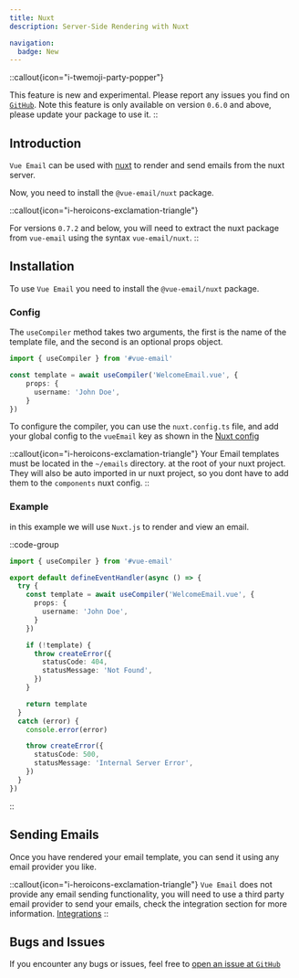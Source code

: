 ```yaml
---
title: Nuxt
description: Server-Side Rendering with Nuxt

navigation:
  badge: New
---
```


::callout{icon="i-twemoji-party-popper"}

This feature is new and experimental. Please report any issues you find on [`GitHub`](https://github.com/Dave136/vue-email/issues). Note this feature is only available on version `0.6.0` and above, please update your package to use it.
::

## Introduction

`Vue Email` can be used with [nuxt](https://nuxt.com/) to render and send emails from the nuxt server.

Now, you need to install the `@vue-email/nuxt` package.

::callout{icon="i-heroicons-exclamation-triangle"}

For versions `0.7.2` and below, you will need to extract the nuxt package from `vue-email` using the syntax `vue-email/nuxt`.
::

## Installation

To use `Vue Email` you need to install the `@vue-email/nuxt` package.

### Config

The `useCompiler` method takes two arguments, the first is the name of the template file, and the second is an optional props object.

```ts
import { useCompiler } from '#vue-email'

const template = await useCompiler('WelcomeEmail.vue', {
    props: {
      username: 'John Doe',
    }
})

```

To configure the compiler, you can use the `nuxt.config.ts` file, and add your global config to the `vueEmail` key as shown in the [Nuxt config](/getting-started/installation#options) 

::callout{icon="i-heroicons-exclamation-triangle"}
Your Email templates must be located in the `~/emails` directory. at the root of your nuxt project.
They will also be auto imported in ur nuxt project, so you dont have to add them to the `components` nuxt config.
::


### Example

in this example we will use `Nuxt.js` to render and view an email.

::code-group

```ts [Nuxt 3]
import { useCompiler } from '#vue-email'

export default defineEventHandler(async () => {
  try {
    const template = await useCompiler('WelcomeEmail.vue', {
      props: {
        username: 'John Doe',
      }
    })

    if (!template) {
      throw createError({
        statusCode: 404,
        statusMessage: 'Not Found',
      })
    }

    return template
  }
  catch (error) {
    console.error(error)

    throw createError({
      statusCode: 500,
      statusMessage: 'Internal Server Error',
    })
  }
})

```

::

## Sending Emails

Once you have rendered your email template, you can send it using any email provider you like.

::callout{icon="i-heroicons-exclamation-triangle"}
`Vue Email` does not provide any email sending functionality, you will need to use a third party email provider to send your emails, check the integration section for more information. [Integrations](/integrations/mailersend)
::

## Bugs and Issues

If you encounter any bugs or issues, feel free to [open an issue at `GitHub`](https://github.com/Dave136/vue-email/issues)
